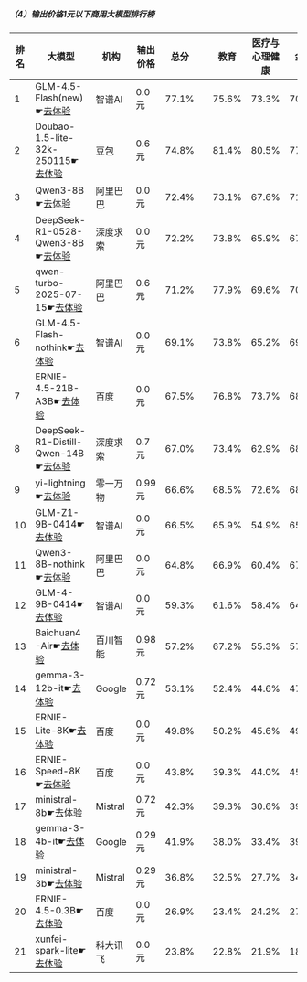##### （4）输出价格1元以下商用大模型排行榜
|排名|大模型|机构|输出价格|总分| |教育|医疗与心理健康|金融|法律与行政公务|推理与数学计算|语言与指令遵从|
|---|-----|---|-------|---|-|---|-----------|----|-----------|------------|-----------|
|1|GLM-4.5-Flash(new)☛[去体验](https://nonelinear.com/static/modelcompare.html?type=proprietary)|智谱AI|0.0元|77.1%| |        75.6%|73.3%|70.3%|        72.7%|78.7%|83.5%|
|2|Doubao-1.5-lite-32k-250115☛[去体验](https://nonelinear.com/static/modelcompare.html?type=proprietary)|豆包|0.6元|74.8%| |        81.4%|80.5%|77.2%|        66.0%|65.8%|81.0%|
|3|Qwen3-8B☛[去体验](https://nonelinear.com/static/modelcompare.html?type=open-source)|阿里巴巴|0.0元|72.4%| |        73.1%|67.6%|71.4%|        64.0%|71.9%|76.6%|
|4|DeepSeek-R1-0528-Qwen3-8B☛[去体验](https://nonelinear.com/static/modelcompare.html?type=open-source)|深度求索|0.0元|72.2%| |        73.8%|65.9%|67.4%|        58.5%|76.4%|79.7%|
|5|qwen-turbo-2025-07-15☛[去体验](https://nonelinear.com/static/modelcompare.html?type=proprietary)|阿里巴巴|0.6元|71.2%| |        77.9%|69.6%|70.8%|        61.3%|69.4%|75.4%|
|6|GLM-4.5-Flash-nothink☛[去体验](https://nonelinear.com/static/modelcompare.html?type=proprietary)|智谱AI|0.0元|69.1%| |        73.8%|65.2%|69.6%|        60.7%|66.7%|75.1%|
|7|ERNIE-4.5-21B-A3B☛[去体验](https://nonelinear.com/static/modelcompare.html?type=open-source)|百度|0.0元|67.5%| |        76.8%|73.7%|68.1%|        61.3%|52.4%|79.4%|
|8|DeepSeek-R1-Distill-Qwen-14B☛[去体验](https://nonelinear.com/static/modelcompare.html?type=open-source)|深度求索|0.7元|67.0%| |        73.4%|62.9%|68.8%|        50.3%|65.5%|75.0%|
|9|yi-lightning☛[去体验](https://nonelinear.com/static/modelcompare.html?type=proprietary)|零一万物|0.99元|66.6%| |        68.5%|72.6%|68.0%|        55.5%|59.4%|74.8%|
|10|GLM-Z1-9B-0414☛[去体验](https://nonelinear.com/static/modelcompare.html?type=open-source)|智谱AI|0.0元|66.5%| |        65.9%|54.9%|65.8%|        56.5%|71.2%|73.2%|
|11|Qwen3-8B-nothink☛[去体验](https://nonelinear.com/static/modelcompare.html?type=open-source)|阿里巴巴|0.0元|64.8%| |        66.9%|60.4%|67.7%|        52.7%|59.8%|75.6%|
|12|GLM-4-9B-0414☛[去体验](https://nonelinear.com/static/modelcompare.html?type=open-source)|智谱AI|0.0元|59.3%| |        61.6%|58.4%|64.1%|        51.5%|47.6%|72.0%|
|13|Baichuan4-Air☛[去体验](https://nonelinear.com/static/modelcompare.html?type=proprietary)|百川智能|0.98元|57.2%| |        67.2%|55.3%|57.4%|        39.3%|50.2%|68.8%|
|14|gemma-3-12b-it☛[去体验](https://nonelinear.com/static/modelcompare.html?type=open-source)|Google|0.72元|53.1%| |        52.4%|44.6%|47.7%|        42.5%|54.6%|64.3%|
|15|ERNIE-Lite-8K☛[去体验](https://nonelinear.com/static/modelcompare.html?type=proprietary)|百度|0.0元|49.8%| |        50.2%|45.6%|49.2%|        42.3%|37.6%|67.9%|
|16|ERNIE-Speed-8K☛[去体验](https://nonelinear.com/static/modelcompare.html?type=proprietary)|百度|0.0元|43.8%| |        39.3%|44.0%|45.5%|        41.3%|27.6%|62.5%|
|17|ministral-8b☛[去体验](https://nonelinear.com/static/modelcompare.html?type=proprietary)|Mistral|0.72元|42.3%| |        39.3%|30.6%|39.1%|        26.5%|43.2%|58.1%|
|18|gemma-3-4b-it☛[去体验](https://nonelinear.com/static/modelcompare.html?type=open-source)|Google|0.29元|41.9%| |        38.0%|33.4%|39.4%|        28.5%|43.5%|54.6%|
|19|ministral-3b☛[去体验](https://nonelinear.com/static/modelcompare.html?type=proprietary)|Mistral|0.29元|36.8%| |        32.5%|27.7%|34.9%|        21.3%|39.7%|49.1%|
|20|ERNIE-4.5-0.3B☛[去体验](https://nonelinear.com/static/modelcompare.html?type=open-source)|百度|0.0元|26.9%| |        23.4%|24.2%|27.2%|        29.0%|17.2%|43.2%|
|21|xunfei-spark-lite☛[去体验](https://nonelinear.com/static/modelcompare.html?type=proprietary)|科大讯飞|0.0元|23.8%| |        22.8%|21.9%|18.5%|        24.8%|13.4%|37.8%|
